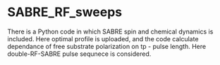 # SABRE_RF_sweeps
There is a Python code in which SABRE spin and chemical dynamics is included.
Here optimal profile is uploaded, and the code calculate dependance of free substrate polarization
on tp - pulse length. Here double-RF-SABRE pulse sequnece is considered.
